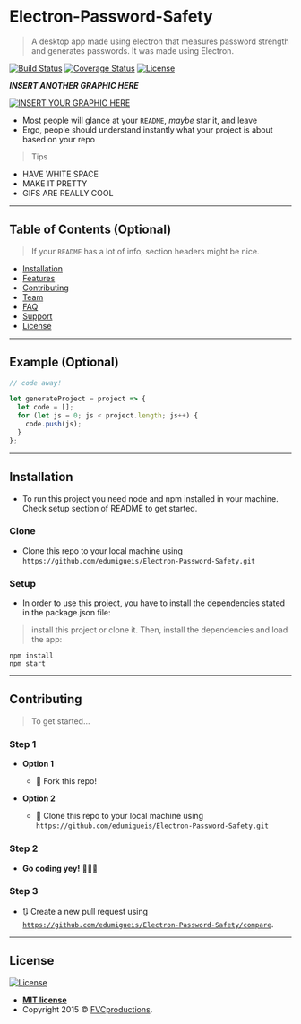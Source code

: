 
# Electron-Password-Safety

>  A desktop app made using electron that measures password strength and generates passwords. It was made using Electron.

[![Build Status](http://img.shields.io/travis/badges/badgerbadgerbadger.svg?style=flat-square)](https://travis-ci.org/badges/badgerbadgerbadger) [![Coverage Status](http://img.shields.io/coveralls/badges/badgerbadgerbadger.svg?style=flat-square)](https://coveralls.io/r/badges/badgerbadgerbadger) [![License](http://img.shields.io/:license-mit-blue.svg?style=flat-square)](http://badges.mit-license.org)

***INSERT ANOTHER GRAPHIC HERE***

[![INSERT YOUR GRAPHIC HERE](http://i.imgur.com/dt8AUb6.png)]()

- Most people will glance at your `README`, *maybe* star it, and leave
- Ergo, people should understand instantly what your project is about based on your repo

> Tips

- HAVE WHITE SPACE
- MAKE IT PRETTY
- GIFS ARE REALLY COOL
---

## Table of Contents (Optional)

> If your `README` has a lot of info, section headers might be nice.

- [Installation](#installation)
- [Features](#features)
- [Contributing](#contributing)
- [Team](#team)
- [FAQ](#faq)
- [Support](#support)
- [License](#license)


---

## Example (Optional)

```javascript
// code away!

let generateProject = project => {
  let code = [];
  for (let js = 0; js < project.length; js++) {
    code.push(js);
  }
};
```

---

## Installation

- To run this project you need node and npm installed in your machine. Check setup section of README to get started.

### Clone

- Clone this repo to your local machine using `https://github.com/edumigueis/Electron-Password-Safety.git`

### Setup

- In order to use this project, you have to install the dependencies stated in the package.json file:

> install this project or clone it. Then, install the dependencies and load the app:

```shell
npm install
npm start
```

---

## Contributing

> To get started...

### Step 1

- **Option 1**
    - 🍴 Fork this repo!

- **Option 2**
    - 👯 Clone this repo to your local machine using `https://github.com/edumigueis/Electron-Password-Safety.git`

### Step 2

- **Go coding yey!** 🔨🔨🔨

### Step 3

- 🔃 Create a new pull request using <a href="https://github.com/edumigueis/Electron-Password-Safety/compare" target="_blank">`https://github.com/edumigueis/Electron-Password-Safety/compare`</a>.

---

## License

[![License](http://img.shields.io/:license-mit-blue.svg?style=flat-square)](http://badges.mit-license.org)

- **[MIT license](http://opensource.org/licenses/mit-license.php)**
- Copyright 2015 © <a href="http://fvcproductions.com" target="_blank">FVCproductions</a>.